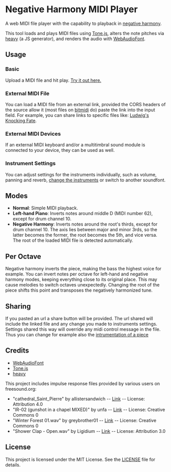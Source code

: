 # Negative Harmony MIDI Player
A web MIDI file player with the capability to playback in [negative harmony](https://en.wikipedia.org/wiki/Negative_harmony).

This tool loads and plays MIDI files using [Tone.js](https://tonejs.github.io/), alters the note pitches via [heavy](https://github.com/Wasted-Audio/hvcc) (a JS generator), and renders the audio with [WebAudioFont](https://github.com/surikov/webaudiofont).

## Usage

### Basic

Upload a MIDI file and hit play. [Try it out here.](https://reinissance.github.io/negative-Harmony/index.html)

### External MIDI File

You can load a MIDI file from an external link, provided the CORS headers of the source allow it (most files on [bitmidi](https://bitmidi.com/) do) paste the link into the input field. For example, you can share links to specific files like: [Ludwig's Knocking Fate](https://reinissance.github.io/negative-Harmony/index.html?midiFile=https://bitmidi.com/uploads/34948.mid).

### External MIDI Devices

If an external MIDI keyboard and/or a multitimbral sound module is connected to your device, they can be used as well.

### Instrument Settings

You can adjust settings for the instruments individually, such as volume, panning and reverb, [change the instruments](https://reinissance.github.io/negative-Harmony/index.html?midiFile=https%3A%2F%2Fbitmidi.com%2Fuploads%2F3654.mid&channels=%257B%25220%2522%253A%257B%2522volumeSlider_0%2522%253A%25220%2522%257D%252C%25221%2522%253A%257B%2522volumeSlider_1%2522%253A%2522127%2522%252C%2522sfIndex_1%2522%253A%25223%2522%252C%2522instrumentSelect_1%2522%253A%2522114%2522%252C%2522volumeSlider_drum%2522%253A%252284%2522%252C%2522panSlider_1%2522%253A%25220.02%2522%252C%2522reverbSlider_1%2522%253A%25220.31%2522%257D%252C%25222%2522%253A%257B%2522volumeSlider_2%2522%253A%252289%2522%252C%2522instrumentSelect_2%2522%253A%2522110%2522%252C%2522volumeSlider_drum%2522%253A%252244%2522%252C%2522reverbSlider_2%2522%253A%25221%2522%252C%2522panSlider_2%2522%253A%2522-0.24%2522%252C%2522sfIndex_2%2522%253A%25221%2522%257D%252C%25223%2522%253A%257B%2522volumeSlider_3%2522%253A%252236%2522%252C%2522instrumentSelect_3%2522%253A%252277%2522%252C%2522panSlider_3%2522%253A%25220.05%2522%252C%2522sfIndex_3%2522%253A%25221%2522%252C%2522reverbSlider_3%2522%253A%25221%2522%257D%252C%25224%2522%253A%257B%2522volumeSlider_4%2522%253A%252278%2522%252C%2522panSlider_4%2522%253A%2522-0.59%2522%252C%2522instrumentSelect_4%2522%253A%2522127%2522%252C%2522sfIndex_4%2522%253A%25220%2522%257D%252C%25225%2522%253A%257B%2522volumeSlider_5%2522%253A%252282%2522%252C%2522panSlider_5%2522%253A%25220.76%2522%252C%2522instrumentSelect_5%2522%253A%2522122%2522%252C%2522sfIndex_5%2522%253A%25229%2522%252C%2522reverbSlider_5%2522%253A%25220.8%2522%257D%252C%25226%2522%253A%257B%2522volumeSlider_7%2522%253A%252248%2522%252C%2522instrumentSelect_7%2522%253A%2522111%2522%252C%2522panSlider_7%2522%253A%2522-0.01%2522%252C%2522sfIndex_7%2522%253A%25221%2522%252C%2522reverbSlider_7%2522%253A%25220.47%2522%252C%2522volumeSlider_drum%2522%253A%2522120%2522%252C%2522instrumentSelect_6%2522%253A%2522107%2522%252C%2522sfIndex_6%2522%253A%25224%2522%252C%2522volumeSlider_6%2522%253A%252280%2522%252C%2522panSlider_6%2522%253A%2522-0.67%2522%252C%2522reverbSlider_6%2522%253A%25220.39%2522%257D%252C%25227%2522%253A%257B%2522instrumentSelect_7%2522%253A%2522104%2522%252C%2522sfIndex_7%2522%253A%25221%2522%252C%2522volumeSlider_7%2522%253A%252236%2522%252C%2522panSlider_7%2522%253A%2522-0.16%2522%252C%2522reverbSlider_7%2522%253A%25220.47%2522%257D%252C%25228%2522%253A%257B%2522volumeSlider_8%2522%253A%252259%2522%252C%2522instrumentSelect_8%2522%253A%2522112%2522%252C%2522panSlider_8%2522%253A%25220.63%2522%252C%2522reverbSlider_8%2522%253A%25220.44%2522%257D%252C%25229%2522%253A%257B%2522drumNoteSelectClosed%2520Hi-hat%2522%253A2%252C%2522drumNoteSelectSnare%2520Drum%25201%2522%253A2%252C%2522drumNoteSelectLow%2520Tom%25201%2522%253A2%252C%2522drumNoteSelectLow%2520Tom%25202%2522%253A2%252C%2522drumNoteSelectPedal%2520Hi-hat%2522%253A2%252C%2522drumNoteSelectBass%2520Drum%25201%2522%253A2%252C%2522drumNoteSelectCrash%2520Cymbal%25201%2522%253A2%252C%2522drumNoteSelectCrash%2520Cymbal%25202%2522%253A2%252C%2522volumeSlider_drum%2522%253A%252294%2522%252C%2522panSlider_drum%2522%253A%25220.01%2522%257D%252C%252210%2522%253A%257B%2522volumeSlider_10%2522%253A%252290%2522%252C%2522panSlider_10%2522%253A%25220.41%2522%252C%2522instrumentSelect_10%2522%253A%2522108%2522%252C%2522sfIndex_10%2522%253A%25221%2522%252C%2522volumeSlider_drum%2522%253A%252292%2522%252C%2522reverbSlider_10%2522%253A%25220.82%2522%252C%2522panSlider_drum%2522%253A%25220%2522%257D%252C%252215%2522%253A%257B%2522volumeSlider_15%2522%253A%2522127%2522%252C%2522volumeSlider_drum%2522%253A%2522107%2522%252C%2522panSlider_15%2522%253A%2522-0.61%2522%252C%2522panSlider_drum%2522%253A%25220%2522%257D%257D&perOktave=1&mode=0&negRoot=62&reverbGain=1.18&irUrl=2) or switch to another soundfont.

## Modes

- **Normal**: Simple MIDI playback.
- **Left-hand Piano**: Inverts notes around middle D (MIDI number 62), except for drum channel 10.
- **Negative Harmony**: Inverts notes around the root's thirds, except for drum channel 10. The axis lies between major and minor 3rds, so the latter becomes the former, the root becomes the 5th, and vice versa. The root of the loaded MIDI file is detected automatically.

## Per Octave

Negative harmony inverts the piece, making the bass the highest voice for example. You can invert notes per octave for left-hand and negative harmony modes, keeping everything close to its original place. This may cause melodies to switch octaves unexpectedly. Changing the root of the piece shifts this point and transposes the negatively harmonized tune.

## Sharing

If you pasted an url a share button will be provided. The url shared will include the linked file and any change you made to instruments settings.
Settings shared this way will override any midi control message in the file. Thus you can change for example also the [intrumentation of a piece](https://reinissance.github.io/negative-Harmony/index.html?midiFile=https%3A%2F%2Fbitmidi.com%2Fuploads%2F27670.mid&channels=%257B%25220%2522%253A%257B%2522instrumentSelect_0%2522%253A%252218%2522%252C%2522panSlider_0%2522%253A%2522-0.55%2522%252C%2522reverbSlider_0%2522%253A%25220.29%2522%252C%2522volumeSlider_0%2522%253A%252244%2522%257D%252C%25221%2522%253A%257B%2522instrumentSelect_1%2522%253A%252218%2522%252C%2522panSlider_1%2522%253A%2522-0.64%2522%252C%2522reverbSlider_1%2522%253A%25220.26%2522%252C%2522sfIndex_1%2522%253A%25221%2522%252C%2522volumeSlider_1%2522%253A%252239%2522%257D%252C%25222%2522%253A%257B%2522instrumentSelect_2%2522%253A%252218%2522%252C%2522panSlider_2%2522%253A%2522-0.77%2522%252C%2522reverbSlider_2%2522%253A%25220.22%2522%252C%2522sfIndex_2%2522%253A%25221%2522%252C%2522volumeSlider_2%2522%253A%252235%2522%257D%252C%25223%2522%253A%257B%2522instrumentSelect_3%2522%253A%252232%2522%252C%2522panSlider_3%2522%253A%25220.66%2522%252C%2522sfIndex_3%2522%253A%25220%2522%252C%2522volumeSlider_3%2522%253A%2522127%2522%252C%2522reverbSlider_3%2522%253A%25220.47%2522%257D%252C%25224%2522%253A%257B%2522instrumentSelect_4%2522%253A%252264%2522%252C%2522volumeSlider_4%2522%253A%252297%2522%252C%2522reverbSlider_4%2522%253A%25220.9%2522%257D%257D&perOktave=1&mode=2&negRoot=59&reverbGain=0.21&irUrl=3&speed=0.98)

## Credits

- [WebAudioFont](https://github.com/surikov/webaudiofont)
- [Tone.js](https://tonejs.github.io/)
- [heavy](https://github.com/Wasted-Audio/hvcc)

This project includes impulse response files provided by various users on freesound.org:
- "cathedral_Saint_Pierre" by allistersandwich -- [Link](https://freesound.org/s/479080/) -- License: Attribution 4.0
- "IR-02 (gunshot in a chapel MIXED)" by unfa -- [Link](https://freesound.org/s/182806/) -- License: Creative Commons 0
- "Winter Forest 01.wav" by greybrother01 -- [Link](https://freesound.org/s/463610/) -- License: Creative Commons 0
- "Shower Clap - Open.wav" by Ligidium -- [Link](https://freesound.org/s/192228/) -- License: Attribution 3.0

## License

This project is licensed under the MIT License. See the [LICENSE](LICENSE) file for details.